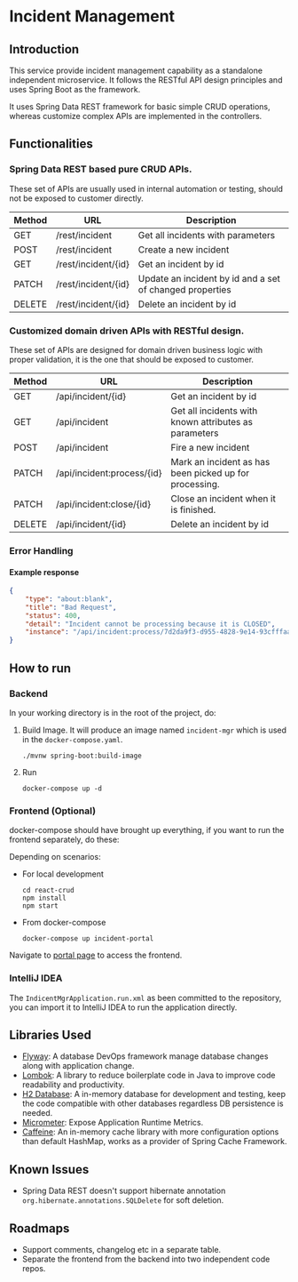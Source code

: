# Incident Management

## Introduction

This service provide incident management capability as a standalone independent microservice. 
It follows the RESTful API design principles and uses Spring Boot as the framework.

It uses Spring Data REST framework for basic simple CRUD operations, 
whereas customize complex APIs are implemented in the controllers.

## Functionalities

### Spring Data REST based pure CRUD APIs.

These set of APIs are usually used in internal automation or testing, should not be exposed to customer directly.

| Method | URL                 | Description                                                |
|--------|---------------------|------------------------------------------------------------|
| GET    | /rest/incident      | Get all incidents with parameters                          |
| POST   | /rest/incident      | Create a new incident                                      |
| GET    | /rest/incident/{id} | Get an incident by id                                      |
| PATCH  | /rest/incident/{id} | Update an incident by id and a set of changed properties   |
| DELETE | /rest/incident/{id} | Delete an incident by id                                   |

### Customized domain driven APIs with RESTful design.

These set of APIs are designed for domain driven business logic with proper validation, it is the one that should be exposed to customer.

| Method | URL                        | Description                                            |
|--------|----------------------------|--------------------------------------------------------|
| GET    | /api/incident/{id}         | Get an incident by id                                  |
| GET    | /api/incident              | Get all incidents with known attributes as parameters  |
| POST   | /api/incident              | Fire a new incident                                    |
| PATCH  | /api/incident:process/{id} | Mark an incident as has been picked up for processing. |
| PATCH  | /api/incident:close/{id}   | Close an incident when it is finished.                 |
| DELETE | /api/incident/{id}         | Delete an incident by id                               |

### Error Handling

#### Example response

```json
{
    "type": "about:blank",
    "title": "Bad Request",
    "status": 400,
    "detail": "Incident cannot be processing because it is CLOSED",
    "instance": "/api/incident:process/7d2da9f3-d955-4828-9e14-93cfffaa7d36"
}
```

## How to run

### Backend

In your working directory is in the root of the project, do:

1. Build Image. It will produce an image named `incident-mgr` which is used in the `docker-compose.yaml`.
    ```shell
    ./mvnw spring-boot:build-image
    ```
2. Run
    ```shell
    docker-compose up -d
    ```
   
### Frontend (Optional)

docker-compose should have brought up everything, if you want to run the frontend separately, do these:

Depending on scenarios:

* For local development
   ```shell
   cd react-crud
   npm install
   npm start
   ```

* From docker-compose
   ```shell
   docker-compose up incident-portal
   ```

Navigate to [portal page](http://localhost:3000) to access the frontend.

### IntelliJ IDEA

The `IndicentMgrApplication.run.xml` as been committed to the repository, you can import it to IntelliJ IDEA to run the application directly.


## Libraries Used

* [Flyway](https://github.com/flyway/flyway): A database DevOps framework manage database changes along with application change.
* [Lombok](https://projectlombok.org/): A library to reduce boilerplate code in Java to improve code readability and productivity.
* [H2 Database](https://github.com/h2database/h2database): A in-memory database for development and testing, keep the code compatible with other databases regardless DB persistence is needed.
* [Micrometer](https://micrometer.io/): Expose Application Runtime Metrics.
* [Caffeine](https://github.com/ben-manes/caffeine): An in-memory cache library with more configuration options than default HashMap, works as a provider of Spring Cache Framework.

## Known Issues

* Spring Data REST doesn't support hibernate annotation `org.hibernate.annotations.SQLDelete` for soft deletion.

## Roadmaps

* Support comments, changelog etc in a separate table. 
* Separate the frontend from the backend into two independent code repos.
